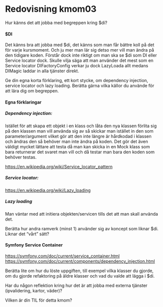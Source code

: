 ---
---
Redovisning kmom03
=========================

Hur känns det att jobba med begreppen kring $di?
#### $DI
Det känns bra att jobba med $di, det känns som man får bättre koll på det för varje kursmoment.
Och ju mer man lär sig detso mer vill man ändra på den tidigare koden.
Förstår dock inte riktigt om man ska se $di som DI eller Service locator dock.
Skulle vilja säga att man använder det mest som en Service locator 
DIFactoryConfig verkar ju dock LazyLoada allt medans DIMagic laddar in alla tjänster direkt.



Ge din egna korta förklaring, ett kort stycke, om dependency injection, service locator och lazy loading. Berätta gärna vilka källor du använde för att lära dig om begreppen.
#### Egna förklaringar
##### Dependency injection:
Istället för att skapa ett objekt i en klass och låta den nya klassen förlita sig på den klassen man vill använda sig av så skickar man istället in den som parameter/argument vilket gör att den inte längre är hårdkodad i klassen och ändras den så behöver man inte ändra på koden. Det gör det även väldigt mycket lättare att testa då man kan skicka in en Mock klass som bara returnerar det svaret man vill och då testar man bara den koden som behöver testas.

https://en.wikipedia.org/wiki/Service_locator_pattern
##### Service locator: 

https://en.wikipedia.org/wiki/Lazy_loading
##### Lazy loading
Man väntar med att initiera objekten/servicen tills det att man skall använda det.



Berätta hur andra ramverk (minst 1) använder sig av koncept som liknar $di. Liknar det “vårt” sätt?
#### Symfony Service Container
https://symfony.com/doc/current/service_container.html 
https://symfony.com/doc/current/components/dependency_injection.html



Berätta lite om hur du löste uppgiften, till exempel vilka klasser du gjorde, om du gjorde refaktoring på äldre klasser och vad du valde att lägga i $di.


Har du någon reflektion kring hur det är att jobba med externa tjänster (ipvalidering, kartor, väder)?


Vilken är din TIL för detta kmom?